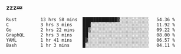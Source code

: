 ### zzz💤

<!--
**ArberSephirotheca/ArberSephirotheca** is a ✨ _special_ ✨ repository because its `README.md` (this file) appears on your GitHub profile.

Here are some ideas to get you started:

- 🌱 I’m currently learning Rust, Distributed System, and Database.
- 😄 Pronouns: He/Him
-->

<!--START_SECTION:waka-->

```text
Rust         13 hrs 58 mins  █████████████▓░░░░░░░░░░░   54.36 %
C            3 hrs 3 mins    ███░░░░░░░░░░░░░░░░░░░░░░   11.92 %
Go           2 hrs 22 mins   ██▒░░░░░░░░░░░░░░░░░░░░░░   09.22 %
GraphQL      2 hrs 3 mins    ██░░░░░░░░░░░░░░░░░░░░░░░   08.00 %
YAML         1 hr 41 mins    █▓░░░░░░░░░░░░░░░░░░░░░░░   06.57 %
Bash         1 hr 3 mins     █░░░░░░░░░░░░░░░░░░░░░░░░   04.11 %
```

<!--END_SECTION:waka-->

